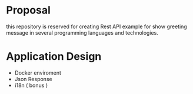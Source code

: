 # Proposal

this repository is reserved for creating Rest API example for show greeting message in several programming languages and technologies.

# Application Design

* Docker enviroment
* Json Response
* i18n ( bonus )
